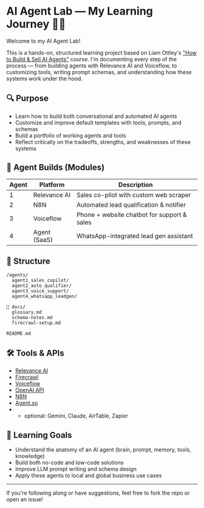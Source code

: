 # AI Agent Lab — My Learning Journey 🧠🤖

Welcome to my AI Agent Lab!

This is a hands-on, structured learning project based on Liam Ottley's ["How to Build & Sell AI Agents"](https://www.youtube.com/watch?v=[insert_video_link]) course. I'm documenting every step of the process — from building agents with Relevance AI and Voiceflow, to customizing tools, writing prompt schemas, and understanding how these systems work under the hood.

## 🔍 Purpose
- Learn how to build both conversational and automated AI agents
- Customize and improve default templates with tools, prompts, and schemas
- Build a portfolio of working agents and tools
- Reflect critically on the tradeoffs, strengths, and weaknesses of these systems

## 🧱 Agent Builds (Modules)
| Agent | Platform        | Description                                |
|-------|------------------|--------------------------------------------|
| 1     | Relevance AI     | Sales co-pilot with custom web scraper     |
| 2     | N8N              | Automated lead qualification & notifier    |
| 3     | Voiceflow        | Phone + website chatbot for support & sales|
| 4     | Agent (SaaS)     | WhatsApp-integrated lead gen assistant     |

## 📁 Structure
```
/agents/
  agent1_sales_copilot/
  agent2_auto_qualifier/
  agent3_voice_support/
  agent4_whatsapp_leadgen/

📁 docs/
  glossary.md
  schema-notes.md
  firecrawl-setup.md

README.md
```

## 🛠️ Tools & APIs
- [Relevance AI](https://relevance.ai)
- [Firecrawl](https://firecrawl.dev)
- [Voiceflow](https://www.voiceflow.com/)
- [OpenAI API](https://platform.openai.com/)
- [N8N](https://n8n.io/)
- [Agent.so](https://agent.so/)
- + optional: Gemini, Claude, AirTable, Zapier

## 🧠 Learning Goals
- Understand the anatomy of an AI agent (brain, prompt, memory, tools, knowledge)
- Build both no-code and low-code solutions
- Improve LLM prompt writing and schema design
- Apply these agents to local and global business use cases

---

If you're following along or have suggestions, feel free to fork the repo or open an issue!
